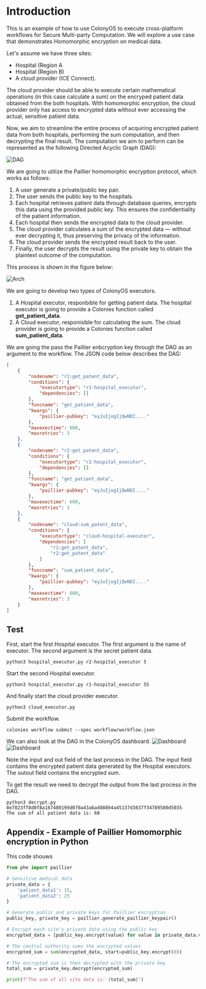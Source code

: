 # Introduction
This is an example of how to use ColonyOS to execute cross-platform workflows for Secure Multi-party Computation. 
We will explore a use case that demonstrates Homomorphic encryption on medical data.

Let's assume we have three sites:
* Hospital (Region A
* Hospital (Region B)
* A cloud provider (ICE Connect).

The cloud provider should be able to execute certain mathematical operations (in this case calculate a sum) on the encryped patient data obtained from the both hospitals.
With homomorphic encryption, the cloud provider only has access to encrypted data without ever accessing the actual, sensitive patient data. 

Now, we aim to streamline the entire process of acquiring encrypted patient data from both hospitals, performing the sum computation, and then decrypting the final result. 
The computation we aim to perform can be represented as the following Directed Acyclic Graph (DAG):

![DAG](img/dag.png)

We are going to utilize the Paillier homomorphic encryption protocol, which works as follows:

1. A user generate a private/public key pair.
2. The user sends the public key to the hospitals.
3. Each hospital retrieves patient data through database queries, encrypts this data using the provided public key. This ensures the confidentiality of the patient information.
4. Each hospital then sends the encrypted data to the cloud provider.
5. The cloud provider calculates a sum of the encrypted data — without ever decrypting it, thus preserving the privacy of the information.
6. The cloud provider sends the encrypted result back to the user.
7. Finally, the user decrypts the result using the private key to obtain the plaintext outcome of the computation.

This process is shown in the figure below:

![Arch](img/arch.png)

We are going to develop two types of ColonyOS executors. 
1. A Hospital executor, responbible for getting patient data. The hospital executor is going to provide a Colonies function called **get_patient_data**.
2. A Cloud executor, responisible for calculating the sum. The cloud provider is going to provide a Colonies function called **sum_patient_data**.

We are going the pass the Paillier enbcryption key through the DAG as an argument to the workflow. The JSON code below describes the DAG:

```json
[
    {
        "nodename": "r1:get_patent_data",
        "conditions": {
            "executortype": "r1-hospital_executor",
            "dependencies": []
        },
        "funcname": "get_patient_data",
        "kwargs": {
            "paillier-pubkey": "eyJuIjogIjQwNDI...."
        },
        "maxexectime": 600,
        "maxretries": 3
    },
    {
        "nodename": "r2:get_patent_data",
        "conditions": {
            "executortype": "r2-hospital_executor",
            "dependencies": []
        },
        "funcname": "get_patient_data",
        "kwargs": {
            "paillier-pubkey": "eyJuIjogIjQwNDI...."
        },
        "maxexectime": 600,
        "maxretries": 3
    },
    {
        "nodename": "cloud:sum_patent_data",
        "conditions": {
            "executortype": "cloud-hospital-executor",
            "dependencies": [
                "r1:get_patent_data",
                "r2:get_patent_data"
            ]
        },
        "funcname": "sum_patient_data",
        "kwargs": {
            "paillier-pubkey": "eyJuIjogIjQwNDI...."
        },
        "maxexectime": 600,
        "maxretries": 3
    }
]
```

## Test
First, start the first Hospital executor. The first argument is the name of executor. The second argument is the secret patient data.
```console
python3 hospital_executor.py r2-hospital_executor 5  
```

Start the second Hospital executor.
```console
python3 hospital_executor.py r1-hospital_executor 55  
```

And finally start the cloud provider executor.
```console
python3 cloud_executor.py  
```

Submit the workflow.
```console
colonies workflow submit --spec workflow/workflow.json 
```

We can also look at the DAG in the ColonyOS dashboard.
![Dashboard](img/dashboard1.png)
![Dashboard](img/dashboard2.png)

Note the input and out field of the last process in the DAG. The input field contains the encrypted patient data generated by the Hospital executors. The outout field contains the encrypted sum. 

To get the result we need to decrypt the output from the last process in the DAG.
```console
python3 decrypt.py 8e7823ff8d0f8a167480199d070a43a6ad88894a45137d3837f34789580d5035
The sum of all patient data is: 60
```

## Appendix - Example of Paillier Homomorphic encryption in Python
This code shouws 
```python
from phe import paillier

# Sensitive medical data
private_data = {
    'patient_data1': 15,
    'patient_data2': 25
}

# Generate public and private keys for Paillier encryption
public_key, private_key = paillier.generate_paillier_keypair()

# Encrypt each site's private data using the public key
encrypted_data = [public_key.encrypt(value) for value in private_data.values()]

# The central authority sums the encrypted values
encrypted_sum = sum(encrypted_data, start=public_key.encrypt(0))

# The encrypted sum is then decrypted with the private key
total_sum = private_key.decrypt(encrypted_sum)

print(f"The sum of all site data is: {total_sum}")
```
